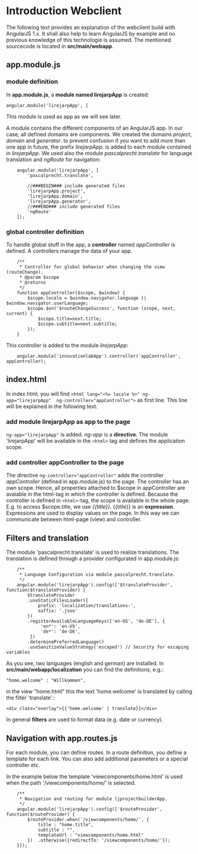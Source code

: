 # Introduction Webclient

The following text provides an explanation of the webclient build with AngularJS 1.x. It shall also help to learn AngularJS by example and no previous knowledge of this technologie is assumed. The mentioned sourcecode is located in **src/main/webapp**.

## app.module.js

### module definition

In **app.module.js**, a **module named lirejarpApp** is created: 

```
angular.module('lirejarpApp', [
```
This module is used as app as we will see later.

A module contains the different components of an AngularJS app. In our case, all defined domains are components. We created the domains *project*, *domain* and *generator*. to prevent confusion if you want to add more than one app in future, the prefix *lirejarpApp.* is added to each module contained in *lirejarpApp*. We used also the module *pascalprecht.translate* for language translation and *ngRoute* for navigation:

```
	angular.module('lirejarpApp', [
	    'pascalprecht.translate',
	  
	    //###BEGIN### include generated files
		'lirejarpApp.project',
		'lirejarpApp.domain',
		'lirejarpApp.generator',
		//###END### include generated files
		'ngRoute'
	]);
```

### global controller definition

To handle global stuff in the app, a **controller** named *appController* is defined. A controllers manage the data of your app.


```
	/**
	 * Controller for global behavior when changing the view (routeChange).
	 * @param $scope
	 * @returns
	 */
	function appController($scope, $window) {
		$scope.locale = $window.navigator.language || $window.navigator.userLanguage; 
		$scope.$on('$routeChangeSuccess', function (scope, next, current) {
			$scope.title=next.title;
			$scope.subtitle=next.subtitle;
		});
	}
```

This controller is added to the module *lirejarpApp*:


```
	angular.module('innovationlabApp').controller('appController', appController);
```
## index.html

In index.html, you will find `<html lang="<%= locale %>" ng-app="lirejarpApp"  ng-controller="appController">` as first line. This line will be explained in the following text.

### add module lirejarpApp as app to the page

`ng-app="lirejarpApp"` is added. *ng-app* is a **directive**. The module 'lirejarpApp' will be available in the `<html>` tag and defines the application scope.

### add controller appController to the page
The directive `ng-controller="appController"` adds the controller *appController* (defined in app.module.js) to the page. The controller has an own scope. Hence, all properties attached to $scope in appController are avaiable in the html-tag in which the controller is defined. Because the controller is defined in `<html>`-tag, the scope is available in the whole page. E.g. to access $scope.title, we use *{{title}}*. {{title}} is an **expression**. Expressions are used to display values on the page. In this way we can communicate between html-page (view) and controller.

## Filters and translation

The module 'pascalprecht.translate' is used to realize translations. The translation is defined through a provider configurated in app.module.js:

```
	/**
	 * Language Configuration via module pascalprecht.translate.
	 */
	angular.module('lirejarpApp').config(['$translateProvider', function($translateProvider) {
		$translateProvider
		.useStaticFilesLoader({
			prefix: 'localization/translations-',
			suffix: '.json'
		})
        .registerAvailableLanguageKeys(['en-US', 'de-DE'], {
             'en*': 'en-US',
             'de*': 'de-DE',
         })
		.determinePreferredLanguage()
		.useSanitizeValueStrategy('escaped') // Security for escaping variables
```	

As you see, two languages (english and german) are installed. In **src/main/webapp/localization** you can find the definitions, e.g.:

	"home.welcome" : "Willkommen",

in the view "home.html" this the text 'home.welcome' is translated by calling the filter 'translate'.:

```
<div class="overlay">{{'home.welcome' | translate}}</div>
```	
In general **filters** are used to format data (e.g. date or currency).


## Navigation with app.routes.js

For each module, you can define routes. In a route definition, you define a template for each link. You can also add additional parameters or a special controller etc.

In the example below the template 'viewcomponents/home.html' is used when the path '/viewcomponents/home/' is selected.

```
	/** 
	 * Navigation and routing for module ljprojectbuilderApp.
	 */
	angular.module('lirejarpApp').config(['$routeProvider', function($routeProvider) {
		$routeProvider.when('/viewcomponents/home/', {
			title : "home.title",
			subtitle : "",
			templateUrl : "viewcomponents/home.html"
		})	.otherwise({redirectTo: '/viewcomponents/home/'});
	}]);
```

